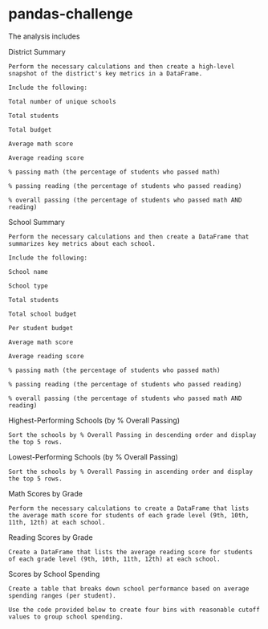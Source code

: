 # pandas-challenge

The analysis includes 

District Summary

	Perform the necessary calculations and then create a high-level snapshot of the district's key metrics in a DataFrame.

	Include the following:

	Total number of unique schools

	Total students

	Total budget

	Average math score

	Average reading score

	% passing math (the percentage of students who passed math)

	% passing reading (the percentage of students who passed reading)

	% overall passing (the percentage of students who passed math AND reading)

School Summary

	Perform the necessary calculations and then create a DataFrame that summarizes key metrics about each school.

	Include the following:

	School name

	School type

	Total students

	Total school budget

	Per student budget

	Average math score

	Average reading score

	% passing math (the percentage of students who passed math)

	% passing reading (the percentage of students who passed reading)

	% overall passing (the percentage of students who passed math AND reading)


Highest-Performing Schools (by % Overall Passing)

	Sort the schools by % Overall Passing in descending order and display the top 5 rows.

Lowest-Performing Schools (by % Overall Passing)

	Sort the schools by % Overall Passing in ascending order and display the top 5 rows.

Math Scores by Grade

	Perform the necessary calculations to create a DataFrame that lists the average math score for students of each grade level (9th, 10th, 11th, 12th) at each school.

Reading Scores by Grade

	Create a DataFrame that lists the average reading score for students of each grade level (9th, 10th, 11th, 12th) at each school.

Scores by School Spending

	Create a table that breaks down school performance based on average spending ranges (per student).

	Use the code provided below to create four bins with reasonable cutoff values to group school spending.

